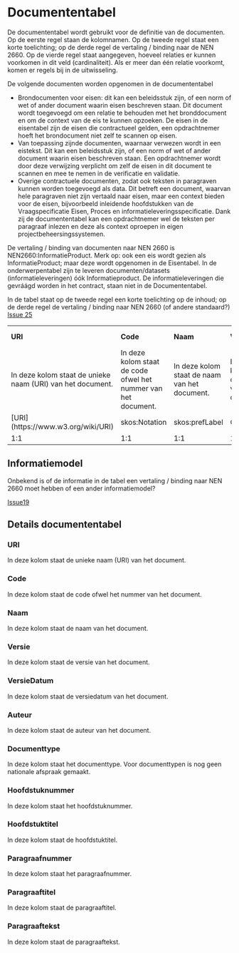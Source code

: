 # Documententabel
De documententabel wordt gebruikt voor de definitie van de documenten. Op de eerste regel staan de kolomnamen. Op de tweede regel staat een korte toelichting; op de derde regel de vertaling / binding naar de NEN 2660. Op de vierde regel staat aangegeven, hoeveel relaties er kunnen voorkomen in dit veld (cardinaliteit). Als er meer dan één relatie voorkomt, komen er regels bij in de uitwisseling.

De volgende documenten worden opgenomen in de documententabel

* Brondocumenten voor eisen: dit kan een beleidsstuk zijn, of een norm of wet of ander document waarin eisen beschreven staan. Dit document wordt toegevoegd om een relatie te behouden met het bronddocument en om de context van de eis te kunnen opzoeken. De eisen in de eisentabel zijn de eisen die contractueel gelden, een opdrachtnemer hoeft het brondocument niet zelf te scannen op eisen.
* Van toepassing zijnde documenten, waarnaar verwezen wordt in een eistekst. Dit kan een beleidsstuk zijn, of een norm of wet of ander document waarin eisen beschreven staan. Een opdrachtnemer wordt door deze verwijzing verplicht om zelf de eisen in dit document te scannen en mee te nemen in de verificatie en validatie.
* Overige contractuele documenten, zodat ook teksten in paragraven kunnen worden toegevoegd als data. Dit betreft een document, waarvan hele paragraven niet zijn vertaald naar eisen, maar een context bieden voor de eisen, bijvoorbeeld inleidende hoofdstukken van de Vraagspecificatie Eisen, Proces en informatieleveringsspecificatie. Dank zij de documententabel kan een opdrachtnemer wel de teksten per paragraaf inlezen en deze als context oproepen in eigen projectbeheersingssystemen.

De vertaling / binding van documenten naar NEN 2660 is NEN2660:InformatieProduct. Merk op: ook een eis wordt gezien als InformatieProduct; maar deze wordt opgenomen in de Eisentabel. In de onderwerpentabel zijn te leveren documenten/datasets (informatieleveringen) óók Informatieproduct. De informatieleveringen die gevráágd worden in het contract, staan niet in de Documententabel.

In de tabel staat op de tweede regel een korte toelichting op de inhoud; op de derde regel de vertaling / binding naar NEN 2660 (of andere standaard?)
[Issue 25](https://github.com/bimloket/COINS-3.0-Contract-als-data/issues/25)

<table class="wikitable" style="text-align:left; valign:top">
<tr>
<th> URI
</th>
<th> Code
</th>
<th> Naam
</th>
<th> Versie
</th>
<th> VersieDatum
</th>
<th> Auteur
</th>
<th> Type document
</th>
<th> Hoofdstuknummer
</th>
<th> Hoofdstuktitel
</th>
<th> Paragraafnummer
</th>
<th> Paragraaftitel
</th>
<th> Paragraaf tekst
</th></tr>
<tr>
<td> In deze kolom staat de unieke naam (URI) van het document. </td>
<td> In deze kolom staat de code ofwel het nummer van het document. </td>
<td> In deze kolom staat de naam van het document. </td>
<td> In deze kolom staat de versie van het document. </td>
<td> In deze kolom staat de versiedatum van het document. </td>
<td> In deze kolom staat de auteur van het document. </td>
<td> In deze kolom staat het documenttype. </td>
<td> In deze kolom staat het hoofdstuknummer. </td>
<td> In deze kolom staat de hoofdstuktitel. </td>
<td> In deze kolom staat het paragraafnummer. </td>
<td> In deze kolom staat de paragraaftitel. </td>
<td> In deze kolom staat de paragraaftekst. </td>
</td></tr>
<tr>
<td> [URI](https://www.w3.org/wiki/URI) </td>
<td> skos:Notation </td>
<td> skos:prefLabel </td>
<td> ONBEKEND </td>
<td> ONBEKEND </td>
<td> rdfs:Class </td>
<td> ONBEKEND </td>
<td> ONBEKEND </td>
<td> ONBEKEND </td>
<td> ONBEKEND </td>
<td> ONBEKEND </td>
<td> ONBEKEND </td>
</td></tr>
<tr>
<td> 1:1 </td>
<td> 1:1 </td>
<td> 1:1 </td>
<td> 1:1 </td>
<td> 1:1 </td>
<td> 1:n </td>
<td> 1:1 </td>
<td> 1:1 </td>
<td> 1:1 </td>
<td> 1:1 </td>
<td> 1:1 </td>
<td> 1:1 </td>
</td></tr>
</table>


## Informatiemodel

Onbekend is of de informatie in de tabel een vertaling / binding naar NEN 2660 moet hebben of een ander informatiemodel?

[Issue19](https://github.com/bimloket/COINS-3.0-Contract-als-data/issues/19)

## Details documententabel


### URI
In deze kolom staat de unieke naam (URI) van het document.


### Code
In deze kolom staat de code ofwel het nummer van het document.


### Naam
In deze kolom staat de naam van het document. 


### Versie
In deze kolom staat de versie van het document.


### VersieDatum
In deze kolom staat de versiedatum van het document.


### Auteur
In deze kolom staat de auteur van het document.


### Documenttype
In deze kolom staat het documenttype. Voor documenttypen is nog geen nationale afspraak gemaakt.


### Hoofdstuknummer
In deze kolom staat het hoofdstuknummer.


### Hoofdstuktitel
In deze kolom staat de hoofdstuktitel.


### Paragraafnummer
In deze kolom staat het paragraafnummer. 



### Paragraaftitel
In deze kolom staat de paragraaftitel.



### Paragraaftekst
In deze kolom staat de paragraaftekst.





